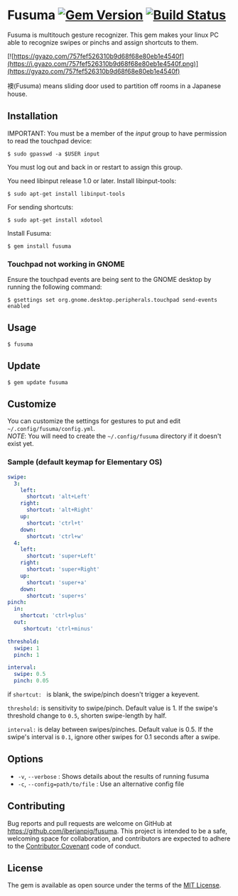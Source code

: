 # Fusuma [![Gem Version](https://badge.fury.io/rb/fusuma.svg)](https://badge.fury.io/rb/fusuma) [![Build Status](https://travis-ci.org/iberianpig/fusuma.svg?branch=master)](https://travis-ci.org/iberianpig/fusuma)

Fusuma is multitouch gesture recognizer.
This gem makes your linux PC able to recognize swipes or pinchs and assign shortcuts to them.

[![https://gyazo.com/757fef526310b9d68f68e80eb1e4540f](https://i.gyazo.com/757fef526310b9d68f68e80eb1e4540f.png)](https://gyazo.com/757fef526310b9d68f68e80eb1e4540f)

襖(Fusuma) means sliding door used to partition off rooms in a Japanese house.

## Installation

IMPORTANT: You must be a member of the _input_ group to have permission
to read the touchpad device:

    $ sudo gpasswd -a $USER input

You must log out and back in or restart to assign this group.

You need libinput release 1.0 or later. Install libinput-tools: 

    $ sudo apt-get install libinput-tools

For sending shortcuts:

    $ sudo apt-get install xdotool

Install Fusuma:

    $ gem install fusuma

### Touchpad not working in GNOME

Ensure the touchpad events are being sent to the GNOME desktop by running the following command:

    $ gsettings set org.gnome.desktop.peripherals.touchpad send-events enabled

## Usage

    $ fusuma

## Update

    $ gem update fusuma

## Customize

You can customize the settings for gestures to put and edit `~/.config/fusuma/config.yml`.  
*NOTE*: You will need to create the `~/.config/fusuma` directory if it doesn't exist yet.


### Sample (default keymap for Elementary OS)

```yaml
swipe:
  3: 
    left: 
      shortcut: 'alt+Left'
    right: 
      shortcut: 'alt+Right'
    up: 
      shortcut: 'ctrl+t'
    down: 
      shortcut: 'ctrl+w'
  4:
    left: 
      shortcut: 'super+Left'
    right: 
      shortcut: 'super+Right'
    up: 
      shortcut: 'super+a'
    down: 
      shortcut: 'super+s'
pinch:
  in:
    shortcut: 'ctrl+plus'
  out:
     shortcut: 'ctrl+minus'

threshold:
  swipe: 1
  pinch: 1

interval:
  swipe: 0.5
  pinch: 0.05
```

if `shortcut: ` is blank, the swipe/pinch doesn't trigger a keyevent.

`threshold:` is sensitivity to swipe/pinch. Default value is 1.
If the swipe's threshold change to `0.5`, shorten swipe-length by half.

`interval:` is delay between swipes/pinches. Default value is 0.5.
If the swipe's interval is `0.1`, ignore other swipes for 0.1 seconds after a swipe.

## Options

*   `-v`, `--verbose`             : Shows details about the results of running fusuma
*   `-c`, `--config=path/to/file` : Use an alternative config file

## Contributing

Bug reports and pull requests are welcome on GitHub at https://github.com/iberianpig/fusuma. This project is intended to be a safe, welcoming space for collaboration, and contributors are expected to adhere to the [Contributor Covenant](http://contributor-covenant.org) code of conduct.


## License

The gem is available as open source under the terms of the [MIT License](http://opensource.org/licenses/MIT).

